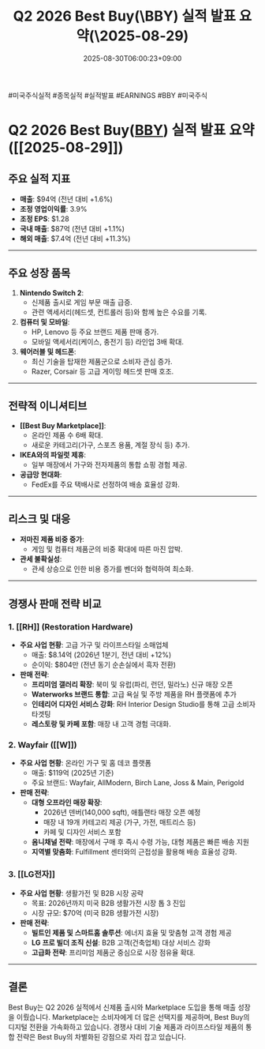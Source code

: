 ﻿---
title: "Q2 2026 Best Buy(\\BBY) 실적 발표 요약(\\2025-08-29)"
date: 2025-08-30T06:00:23+09:00
lastmod: 2025-08-30T06:00:23+09:00
type: docs
sidebar:
  open: true
weight: 2
---
<div style="display:none">
  <meta property="article:published_time" content="2025-08-29T21:00:23Z" />
  <meta property="article:modified_time" content="2025-08-29T21:00:23Z" />
</div>
#미국주식실적 #종목실적 #실적발표 #EARNINGS #BBY #미국주식 

# Q2 2026 Best Buy([BBY](\Earning\BBY/)) 실적 발표 요약([[2025-08-29]])

## 주요 실적 지표

- **매출**: $94억 (전년 대비 +1.6%)
- **조정 영업이익률**: 3.9%
- **조정 EPS**: $1.28
- **국내 매출**: $87억 (전년 대비 +1.1%)
- **해외 매출**: $7.4억 (전년 대비 +11.3%)

---
## 주요 성장 품목

1. **Nintendo Switch 2**:
    - 신제품 출시로 게임 부문 매출 급증.
    - 관련 액세서리(헤드셋, 컨트롤러 등)와 함께 높은 수요를 기록.
2. **컴퓨터 및 모바일**:
    - HP, Lenovo 등 주요 브랜드 제품 판매 증가.
    - 모바일 액세서리(케이스, 충전기 등) 라인업 3배 확대.
3. **웨어러블 및 헤드폰**:
    - 최신 기술을 탑재한 제품군으로 소비자 관심 증가.
    - Razer, Corsair 등 고급 게이밍 헤드셋 판매 호조.

---
## 전략적 이니셔티브

- **[[Best Buy Marketplace]]**:
    - 온라인 제품 수 6배 확대.
    - 새로운 카테고리(가구, 스포츠 용품, 계절 장식 등) 추가.
- **IKEA와의 파일럿 제휴**:
    - 일부 매장에서 가구와 전자제품의 통합 쇼핑 경험 제공.
- **공급망 현대화**:
    - FedEx를 주요 택배사로 선정하여 배송 효율성 강화.

---
## 리스크 및 대응

- **저마진 제품 비중 증가**:
    - 게임 및 컴퓨터 제품군의 비중 확대에 따른 마진 압박.
- **관세 불확실성**:
    - 관세 상승으로 인한 비용 증가를 벤더와 협력하여 최소화.

---
## 경쟁사 판매 전략 비교

### 1. **[[RH]] (Restoration Hardware)**

- **주요 사업 현황**: 고급 가구 및 라이프스타일 소매업체
    - 매출: $8.14억 (2026년 1분기, 전년 대비 +12%)
    - 순이익: $804만 (전년 동기 순손실에서 흑자 전환)
- **판매 전략**:
    - **프리미엄 갤러리 확장**: 북미 및 유럽(파리, 런던, 밀라노) 신규 매장 오픈
    - **Waterworks 브랜드 통합**: 고급 욕실 및 주방 제품을 RH 플랫폼에 추가
    - **인테리어 디자인 서비스 강화**: RH Interior Design Studio를 통해 고급 소비자 타겟팅
    - **레스토랑 및 카페 포함**: 매장 내 고객 경험 극대화.

### 2. **Wayfair ([[W]])**

- **주요 사업 현황**: 온라인 가구 및 홈 데코 플랫폼
    - 매출: $119억 (2025년 기준)
    - 주요 브랜드: Wayfair, AllModern, Birch Lane, Joss & Main, Perigold
- **판매 전략**:
    - **대형 오프라인 매장 확장**:
        - 2026년 덴버(140,000 sqft), 애틀랜타 매장 오픈 예정
        - 매장 내 19개 카테고리 제공 (가구, 가전, 매트리스 등)
        - 카페 및 디자인 서비스 포함
    - **옴니채널 전략**: 매장에서 구매 후 즉시 수령 가능, 대형 제품은 빠른 배송 지원
    - **지역별 맞춤화**: Fulfillment 센터와의 근접성을 활용해 배송 효율성 강화.

### 3. **[[LG전자]]**

- **주요 사업 현황**: 생활가전 및 B2B 시장 공략
    - 목표: 2026년까지 미국 B2B 생활가전 시장 톱 3 진입
    - 시장 규모: $70억 (미국 B2B 생활가전 시장)
- **판매 전략**:
    - **빌트인 제품 및 스마트홈 솔루션**: 에너지 효율 및 맞춤형 고객 경험 제공
    - **LG 프로 빌더 조직 신설**: B2B 고객(건축업체) 대상 서비스 강화
    - **고급화 전략**: 프리미엄 제품군 중심으로 시장 점유율 확대.

---
## **결론**

Best Buy는 Q2 2026 실적에서 신제품 출시와 Marketplace 도입을 통해 매출 성장을 이뤘습니다. Marketplace는 소비자에게 더 많은 선택지를 제공하며, Best Buy의 디지털 전환을 가속화하고 있습니다. 경쟁사 대비 기술 제품과 라이프스타일 제품의 통합 전략은 Best Buy의 차별화된 강점으로 자리 잡고 있습니다.

